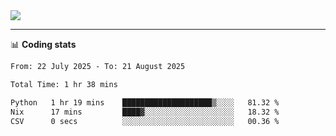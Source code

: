 <picture>
  <source
  srcset="https://github-readme-stats.vercel.app/api?username=sant0s12&show_icons=true&theme=dark"
  media="(prefers-color-scheme: dark)"
  />
  <source
  srcset="https://github-readme-stats.vercel.app/api?username=sant0s12&show_icons=true"
  media="(prefers-color-scheme: light)"
  />
  <img src="https://github-readme-stats.vercel.app/api?username=sant0s12&show_icons=true" />
</picture>

---

📊 **Coding stats**

<!--START_SECTION:waka-->

```txt
From: 22 July 2025 - To: 21 August 2025

Total Time: 1 hr 38 mins

Python   1 hr 19 mins    ████████████████████▒░░░░   81.32 %
Nix      17 mins         ████▓░░░░░░░░░░░░░░░░░░░░   18.32 %
CSV      0 secs          ░░░░░░░░░░░░░░░░░░░░░░░░░   00.36 %
```

<!--END_SECTION:waka-->
